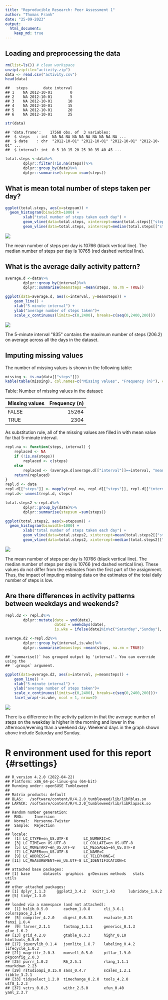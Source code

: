 ```yaml
---
title: "Reproducible Research: Peer Assessment 1"
author: "Thomas Frank"
date: "25-09-2023"
output: 
  html_document:
    keep_md: true
---
```






## Loading and preprocessing the data

```r
rm(list=ls()) # clean workspace
unzip(zipfile="activity.zip")
data <- read.csv("activity.csv")
head(data)
```

```
##   steps       date interval
## 1    NA 2012-10-01        0
## 2    NA 2012-10-01        5
## 3    NA 2012-10-01       10
## 4    NA 2012-10-01       15
## 5    NA 2012-10-01       20
## 6    NA 2012-10-01       25
```

```r
str(data)
```

```
## 'data.frame':	17568 obs. of  3 variables:
##  $ steps   : int  NA NA NA NA NA NA NA NA NA NA ...
##  $ date    : chr  "2012-10-01" "2012-10-01" "2012-10-01" "2012-10-01" ...
##  $ interval: int  0 5 10 15 20 25 30 35 40 45 ...
```

```r
total.steps <-data%>%
        dplyr::filter(!is.na(steps))%>%
        dplyr::group_by(date)%>%
        dplyr::summarise(stepsum =sum(steps))
```



## What is mean total number of steps taken per day?

```r
ggplot(total.steps, aes(x=stepsum)) + 
  geom_histogram(binwidth=1000) + 
        xlab("total number of steps taken each day") + 
        geom_vline(data=total.steps, xintercept=mean(total.steps[["stepsum"]])) + 
        geom_vline(data=total.steps, xintercept=median(total.steps[["stepsum"]]), color="red", linetype="dashed")
```

![](PA1_template_files/figure-html/mean-steps-1.svg)<!-- -->

The mean number of steps per day is 10766 (black vertical line). The median number of steps per day is 10765 (red dashed vertical line).

## What is the average daily activity pattern?


```r
average.d <-data%>%
        dplyr::group_by(interval)%>%
        dplyr::summarise(meansteps =mean(steps, na.rm = TRUE))

ggplot(data=average.d, aes(x=interval, y=meansteps)) +
    geom_line() +
    xlab("5-minute interval") +
    ylab("average number of steps taken")+
    scale_x_continuous(limits=c(0,2400), breaks=c(seq(0,2400,200)))
```

![](PA1_template_files/figure-html/plot-activity-pattern-1.svg)<!-- -->

The 5-minute interval "835" contains the maximum number of steps (206.2) on average across all the days in the dataset. 




## Imputing missing values

The number of missing values is shown in the following table:


```r
missing <- is.na(data[["steps"]])
kable(table(missing), col.names=c("Missing values", "Frequency (n)"), caption = "Number of missing values in the dataset:")
```



Table: Number of missing values in the dataset:

|Missing values | Frequency (n)|
|:--------------|-------------:|
|FALSE          |         15264|
|TRUE           |          2304|

As substitution rule, all of the missing values are filled in with mean value for that 5-minute interval.


```r
repl.na <- function(steps, interval) {
    replaced <- NA
    if (!is.na(steps))
        replaced <- c(steps)
    else
        replaced <- (average.d[average.d[["interval"]]==interval, "meansteps"])
    return(replaced)
}
repl.d <- data
repl.d[["steps"]] <- mapply(repl.na, repl.d[["steps"]], repl.d[["interval"]])
repl.d<- unnest(repl.d, steps)
```




```r
total.steps2 <-repl.d%>%
        dplyr::group_by(date)%>%
        dplyr::summarise(stepsum =sum(steps))

ggplot(total.steps2, aes(x=stepsum)) + 
  geom_histogram(binwidth=1000) + 
        xlab("total number of steps taken each day") + 
        geom_vline(data=total.steps2, xintercept=mean(total.steps2[["stepsum"]])) + 
        geom_vline(data=total.steps2, xintercept=median(total.steps2[["stepsum"]]), color="red", linetype="dashed")
```

![](PA1_template_files/figure-html/mean-steps-w-replacement-1.svg)<!-- -->


The mean number of steps per day is 10766 (black vertical line). The median number of steps per day is 10766 (red dashed vertical line). These values do not differ from the estimates from the first part of the assignment. Thus, the impact of imputing missing data on the estimates of the total daily number of steps is low.


## Are there differences in activity patterns between weekdays and weekends?


```r
repl.d2 <- repl.d%>%
        dplyr::mutate(date = ymd(date),
                      date2 = weekdays(date),
                      is.wke = ifelse(date2%in%c("Saturday","Sunday"), "weekend", "weekday"))
```



```r
average.d2 <-repl.d2%>%
        dplyr::group_by(interval,is.wke)%>%
        dplyr::summarise(meansteps =mean(steps, na.rm = TRUE))
```

```
## `summarise()` has grouped output by 'interval'. You can override using the
## `.groups` argument.
```

```r
ggplot(data=average.d2, aes(x=interval, y=meansteps)) +
    geom_line() +
    xlab("5-minute interval") +
    ylab("average number of steps taken")+
    scale_x_continuous(limits=c(0,2400), breaks=c(seq(0,2400,200)))+
    facet_wrap(~is.wke, ncol = 1, nrow=2)
```

![](PA1_template_files/figure-html/plot-activity-pattern-2-1.svg)<!-- -->


There is a difference in the activity pattern in that the average number of steps on the weekday is higher in the morning and lower in the afternoon/evening than a weekend day. Weekend days in the graph shown above include Saturday and Sunday.


# R environment used for this report {#rsettings}


```
## R version 4.2.0 (2022-04-22)
## Platform: x86_64-pc-linux-gnu (64-bit)
## Running under: openSUSE Tumbleweed
## 
## Matrix products: default
## BLAS:   /software/content/R/4.2.0_tumbleweed/lib/libRblas.so
## LAPACK: /software/content/R/4.2.0_tumbleweed/lib/libRlapack.so
## 
## Random number generation:
##  RNG:     Inversion 
##  Normal:  Mersenne-Twister 
##  Sample:  Rejection 
##  
## locale:
##  [1] LC_CTYPE=en_US.UTF-8       LC_NUMERIC=C              
##  [3] LC_TIME=en_US.UTF-8        LC_COLLATE=en_US.UTF-8    
##  [5] LC_MONETARY=en_US.UTF-8    LC_MESSAGES=en_US.UTF-8   
##  [7] LC_PAPER=en_US.UTF-8       LC_NAME=C                 
##  [9] LC_ADDRESS=C               LC_TELEPHONE=C            
## [11] LC_MEASUREMENT=en_US.UTF-8 LC_IDENTIFICATION=C       
## 
## attached base packages:
## [1] base      datasets  graphics  grDevices methods   stats     utils    
## 
## other attached packages:
## [1] dplyr_1.1.3     ggplot2_3.4.2   knitr_1.43      lubridate_1.9.2
## [5] tidyr_1.3.0    
## 
## loaded via a namespace (and not attached):
##  [1] bslib_0.5.0       cachem_1.0.8      cli_3.6.1         colorspace_2.1-0 
##  [5] compiler_4.2.0    digest_0.6.33     evaluate_0.21     fansi_1.0.4      
##  [9] farver_2.1.1      fastmap_1.1.1     generics_0.1.3    glue_1.6.2       
## [13] grid_4.2.0        gtable_0.3.3      highr_0.10        htmltools_0.5.6  
## [17] jquerylib_0.1.4   jsonlite_1.8.7    labeling_0.4.2    lifecycle_1.0.3  
## [21] magrittr_2.0.3    munsell_0.5.0     pillar_1.9.0      pkgconfig_2.0.3  
## [25] purrr_1.0.2       R6_2.5.1          rlang_1.1.1       rmarkdown_2.23   
## [29] rstudioapi_0.15.0 sass_0.4.7        scales_1.2.1      tibble_3.2.1     
## [33] tidyselect_1.2.0  timechange_0.2.0  tools_4.2.0       utf8_1.2.3       
## [37] vctrs_0.6.3       withr_2.5.0       xfun_0.40         yaml_2.3.7
```
